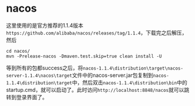 # nacos
这里使用的是官方推荐的1.1.4版本`https://github.com/alibaba/nacos/releases/tag/1.1.4`，下载完之后解压，然后
```
cd nacos/
mvn -Prelease-nacos -Dmaven.test.skip=true clean install -U 
```
等到所有的包都success之后，将`nacos-1.1.4\distribution\target\nacos-server-1.1.4\nacos\target`文件中的nacos-server.jar包复制到`nacos-1.1.4\distribution\target`中，然后双击`nacos-1.1.4\distribution\bin`中的startup.cmd，就可以启动了。此时访问`http://localhost:8848/nacos`就可以跳转到登录界面了。
